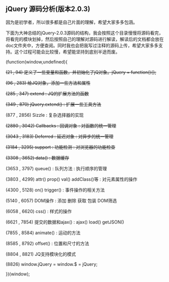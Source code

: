 ## jQuery 源码分析(版本2.0.3)


因为是初学者，所以很多都是自己片面的理解，希望大家多多包涵。

下面为大神总结的jQuery-2.0.3源码的结构，我会按照这个目录慢慢将源码看完，将看完的模块划掉，然后按照自己的理解对源码进行解读，解读后的文档都会放在doc文件夹中，方便查阅。同时我也会把我写过注释的源码上传，希望大家多多支持。这个过程可能会比较慢，希望能坚持到底别半途而废。



(function(window,undefined){ 

~~(21 , 94) 定义了一些变量和函数，并初始化了jQ对象。jQuery = function(){};~~

~~(96 , 283) 给JQ对象，添加一些方法和属性~~

~~(285 , 347) extend : JQ的扩展方法的函数~~

~~(349 , 870) jQuery.extend() : 扩展一些工具方法~~ 

(877 , 2856)  Sizzle : 复杂选择器的实现 

~~(2880 , 3042) Callbacks : 回调对象 : 对函数的统一管理~~ 
	
~~(3043 , 3183) Deferred : 延迟对象 : 对异步的统一管理~~ 

~~(3184 , 3295) support : 功能检测 : 对浏览器的功能检查~~ 

~~(3308 , 3652) data() : 数据缓存~~

(3653 , 3797) queue() : 队列方法 : 执行顺序的管理 

(3803 , 4299) attr() prop() val() addClass()等 : 对元素属性的操作 

(4300 , 5128) on() trigger() : 事件操作的相关方法 

(5140 , 6057) DOM操作 : 添加 删除 获取 包装 DOM筛选 

(6058 , 6620) css() : 样式的操作 

(6621 , 7854) 提交的数据和ajax() : ajax() load() getJSON() 

(7855 , 8584) animate() : 运动的方法 

(8585 , 8792) offset() : 位置和尺寸的方法 

(8804 , 8821) JQ支持模块化的模式 

(8826)  window.jQuery = window.$ = jQuery; 

})(window);




